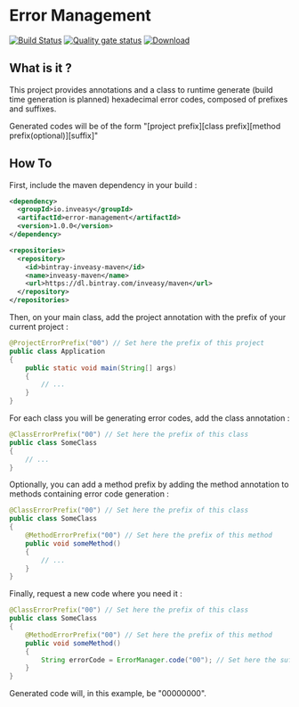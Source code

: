 # Error Management
[![Build Status](https://travis-ci.org/Inveasy/error-management.svg?branch=master)](https://travis-ci.org/Inveasy/error-management) [![Quality gate status](https://sonarcloud.io/api/project_badges/measure?project=io.inveasy%3Aerror-management&metric=alert_status)](https://sonarcloud.io/dashboard?id=io.inveasy%3Aerror-management) [ ![Download](https://api.bintray.com/packages/inveasy/maven/error-management/images/download.svg) ](https://bintray.com/inveasy/maven/error-management/_latestVersion)

## What is it ?
This project provides annotations and a class to runtime generate (build time generation is planned) hexadecimal error codes, composed of prefixes and suffixes.

Generated codes will be of the form "[project prefix][class prefix][method prefix(optional)][suffix]"

## How To
First, include the maven dependency in your build :

```xml
<dependency>
  <groupId>io.inveasy</groupId>
  <artifactId>error-management</artifactId>
  <version>1.0.0</version>
</dependency>

<repositories>
  <repository>
    <id>bintray-inveasy-maven</id>
    <name>inveasy-maven</name>
    <url>https://dl.bintray.com/inveasy/maven</url>
  </repository>
</repositories>
```

Then, on your main class, add the project annotation with the prefix of your current project :
```java
@ProjectErrorPrefix("00") // Set here the prefix of this project
public class Application
{
	public static void main(String[] args)
	{
		// ...
	}
}
```

For each class you will be generating error codes, add the class annotation :
```java
@ClassErrorPrefix("00") // Set here the prefix of this class
public class SomeClass
{
	// ...
}
```

Optionally, you can add a method prefix by adding the method annotation to methods containing error code generation :
```java
@ClassErrorPrefix("00") // Set here the prefix of this class
public class SomeClass
{
	@MethodErrorPrefix("00") // Set here the prefix of this method
	public void someMethod()
	{
		// ...
	}
}
```

Finally, request a new code where you need it :
```java
@ClassErrorPrefix("00") // Set here the prefix of this class
public class SomeClass
{
	@MethodErrorPrefix("00") // Set here the prefix of this method
	public void someMethod()
	{
		String errorCode = ErrorManager.code("00"); // Set here the suffix of the code
	}
}
```

Generated code will, in this example, be "00000000".